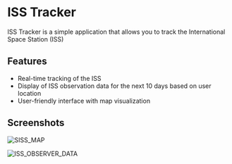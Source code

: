 # ISS Tracker

ISS Tracker is a simple application that allows you to track the International Space Station (ISS)


## Features

- Real-time tracking of the ISS
- Display of ISS observation data for the next 10 days based on user location
- User-friendly interface with map visualization

## Screenshots

![SISS_MAP](Schermopnamen\ISS_MAP.png)

![ISS_OBSERVER_DATA](Schermopnamen\ISS_OBSERVER_DATA.png)



